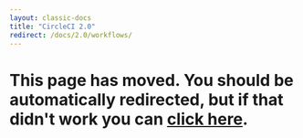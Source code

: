 ```yaml
---
layout: classic-docs
title: "CircleCI 2.0"
redirect: /docs/2.0/workflows/
---
```


<h1>This page has moved. You should be automatically redirected, but if that didn't work you can <a href="/docs/2.0/workflows/">click here</a>.</h1> 